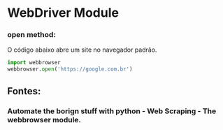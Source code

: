 # WebDriver Module

### open method:
O código abaixo abre um site no navegador padrão. 
```python
import webbrowser
webbrowser.open('https://google.com.br')
```

## Fontes: 
### Automate the borign stuff with python - Web Scraping - The webbrowser module.